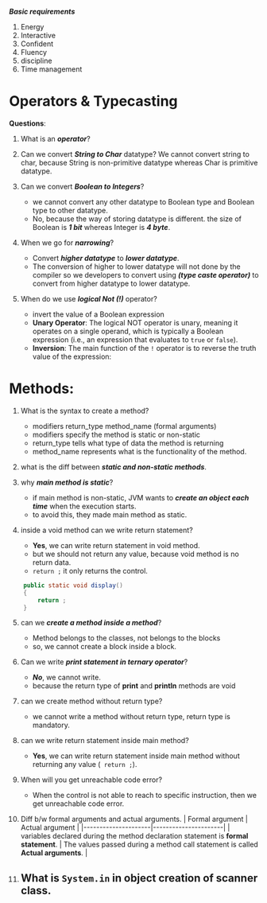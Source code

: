 
***Basic requirements***
1. Energy
2. Interactive
3. Confident
4. Fluency
5. discipline
6. Time management

# Operators & Typecasting

**Questions**:

1.  What is an ***operator***?
2. Can we convert ***String to Char*** datatype?
		We cannot convert string to char, because String is non-primitive datatype whereas Char is primitive datatype.
3. Can we convert ***Boolean to Integers***?
	- we cannot convert any other datatype to Boolean type and Boolean type to other datatype.
	- No, because the way of storing datatype is different.
	the size of Boolean is ***1 bit*** whereas Integer is ***4 byte***.
4. When we go for ***narrowing***?
	- Convert ***higher datatype*** to ***lower datatype***.
	- The conversion of higher to lower datatype will not done by the compiler so we developers to convert using ***(type caste operator)*** to convert from higher datatype to lower datatype.

5. When do we use ***logical Not (!)*** operator?
	- invert the value of a Boolean expression
	- **Unary Operator**: The logical NOT operator is unary, meaning it operates on a single operand, which is typically a Boolean expression (i.e., an expression that evaluates to  `true`  or  `false`). 
	- **Inversion**: The main function of the  `!`  operator is to reverse the truth value of the expression:

# Methods:


1. What is the syntax to create a method?
	- modifiers return_type method_name (formal arguments)
	- modifiers specify the method is static or non-static
	- return_type tells what type of data the method is returning
	- method_name represents what is the functionality of the method.

2. what is the diff between ***static and non-static methods***.
3. why ***main method is static***?
	- if main method is non-static, JVM wants to ***create an object each time*** when the execution starts.
	- to avoid this, they made main method as static.
4. inside a void method can we write return statement?
	- **Yes**, we can write return statement in void method.
	- but we should not return any value, because void method is no return data.
	-  ``` return ; ``` it only returns the control.
```java
	public static void display()
	{
		return ;
	}
```

5. can we ***create a method inside a method***?
	- Method belongs to the classes, not belongs to the blocks 
	- so, we cannot create a block inside a block.

6. Can we write ***print statement in ternary operator***?
	- ***No***, we cannot write.
	- because the return type of **print** and **println** methods are void

7. can we create method without return type?
	- we cannot write a method without return type, return type is mandatory.

8. can we write return statement inside main method?
    - **Yes**, we can write return statement inside main method without returning any value (``` return ;```). 

9. When will you get unreachable code error?
	- When the control is not able to reach to specific instruction, then we get unreachable code error.

10. Diff b/w formal arguments and actual arguments.
	|  Formal argument | Actual argument |
	|---------------------|----------------------|
	|  variables declared during the method declaration statement is **formal statement**. | The values passed during a method call statement is called **Actual arguments**. |

11. What is ```System.in``` in object creation of scanner class.
	- 